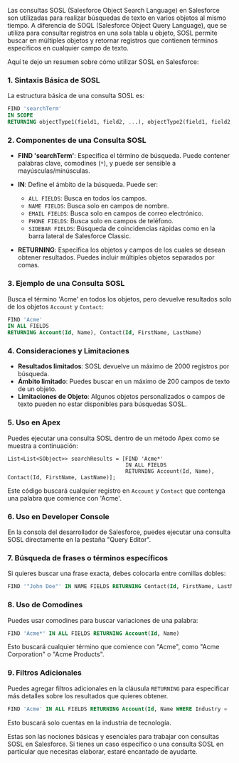 Las consultas SOSL (Salesforce Object Search Language) en Salesforce son utilizadas para realizar búsquedas de texto en varios objetos al mismo tiempo. A diferencia de SOQL (Salesforce Object Query Language), que se utiliza para consultar registros en una sola tabla u objeto, SOSL permite buscar en múltiples objetos y retornar registros que contienen términos específicos en cualquier campo de texto.

Aquí te dejo un resumen sobre cómo utilizar SOSL en Salesforce:

### 1. **Sintaxis Básica de SOSL**
La estructura básica de una consulta SOSL es:

```sql
FIND 'searchTerm'
IN SCOPE
RETURNING objectType1(field1, field2, ...), objectType2(field1, field2, ...)
```

### 2. **Componentes de una Consulta SOSL**
- **FIND 'searchTerm'**: Especifica el término de búsqueda. Puede contener palabras clave, comodines (`*`), y puede ser sensible a mayúsculas/minúsculas.
  
- **IN**: Define el ámbito de la búsqueda. Puede ser:
  - `ALL FIELDS`: Busca en todos los campos.
  - `NAME FIELDS`: Busca solo en campos de nombre.
  - `EMAIL FIELDS`: Busca solo en campos de correo electrónico.
  - `PHONE FIELDS`: Busca solo en campos de teléfono.
  - `SIDEBAR FIELDS`: Búsqueda de coincidencias rápidas como en la barra lateral de Salesforce Classic.

- **RETURNING**: Especifica los objetos y campos de los cuales se desean obtener resultados. Puedes incluir múltiples objetos separados por comas.

### 3. **Ejemplo de una Consulta SOSL**
Busca el término 'Acme' en todos los objetos, pero devuelve resultados solo de los objetos `Account` y `Contact`:

```sql
FIND 'Acme'
IN ALL FIELDS
RETURNING Account(Id, Name), Contact(Id, FirstName, LastName)
```

### 4. **Consideraciones y Limitaciones**
- **Resultados limitados**: SOSL devuelve un máximo de 2000 registros por búsqueda.
- **Ámbito limitado**: Puedes buscar en un máximo de 200 campos de texto de un objeto.
- **Limitaciones de Objeto**: Algunos objetos personalizados o campos de texto pueden no estar disponibles para búsquedas SOSL.

### 5. **Uso en Apex**
Puedes ejecutar una consulta SOSL dentro de un método Apex como se muestra a continuación:

```apex
List<List<SObject>> searchResults = [FIND 'Acme*'
                                     IN ALL FIELDS
                                     RETURNING Account(Id, Name), Contact(Id, FirstName, LastName)];
```

Este código buscará cualquier registro en `Account` y `Contact` que contenga una palabra que comience con 'Acme'.

### 6. **Uso en Developer Console**
En la consola del desarrollador de Salesforce, puedes ejecutar una consulta SOSL directamente en la pestaña "Query Editor".

### 7. **Búsqueda de frases o términos específicos**
Si quieres buscar una frase exacta, debes colocarla entre comillas dobles:

```sql
FIND '"John Doe"' IN NAME FIELDS RETURNING Contact(Id, FirstName, LastName)
```

### 8. **Uso de Comodines**
Puedes usar comodines para buscar variaciones de una palabra:

```sql
FIND 'Acme*' IN ALL FIELDS RETURNING Account(Id, Name)
```

Esto buscará cualquier término que comience con "Acme", como "Acme Corporation" o "Acme Products".

### 9. **Filtros Adicionales**
Puedes agregar filtros adicionales en la cláusula `RETURNING` para especificar más detalles sobre los resultados que quieres obtener.

```sql
FIND 'Acme' IN ALL FIELDS RETURNING Account(Id, Name WHERE Industry = 'Technology')
```

Esto buscará solo cuentas en la industria de tecnología.

Estas son las nociones básicas y esenciales para trabajar con consultas SOSL en Salesforce. Si tienes un caso específico o una consulta SOSL en particular que necesitas elaborar, estaré encantado de ayudarte.